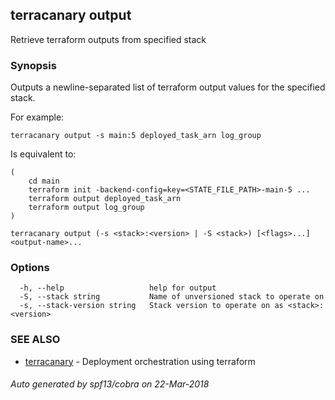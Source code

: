 ## terracanary output

Retrieve terraform outputs from specified stack

### Synopsis

Outputs a newline-separated list of terraform output values for the specified stack.

For example:

	terracanary output -s main:5 deployed_task_arn log_group

Is equivalent to:

	(
		cd main
		terraform init -backend-config=key=<STATE_FILE_PATH>-main-5 ...
		terraform output deployed_task_arn
		terraform output log_group
	)

```
terracanary output (-s <stack>:<version> | -S <stack>) [<flags>...] <output-name>...
```

### Options

```
  -h, --help                   help for output
  -S, --stack string           Name of unversioned stack to operate on
  -s, --stack-version string   Stack version to operate on as <stack>:<version>
```

### SEE ALSO

* [terracanary](../README.md)	 - Deployment orchestration using terraform

###### Auto generated by spf13/cobra on 22-Mar-2018
